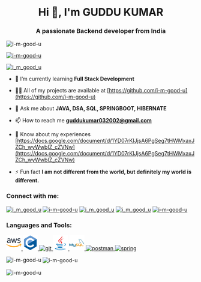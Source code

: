 <h1 align="center">Hi 👋, I'm GUDDU KUMAR</h1>
<h3 align="center">A passionate Backend developer from India</h3>

<p align="left"> <img src="https://komarev.com/ghpvc/?username=i-m-good-u&label=Profile%20views&color=0e75b6&style=flat" alt="i-m-good-u" /> </p>

<p align="left"> <a href="https://github.com/ryo-ma/github-profile-trophy"><img src="https://github-profile-trophy.vercel.app/?username=i-m-good-u" alt="i-m-good-u" /></a> </p>

<p align="left"> <a href="https://twitter.com/i_m_good_u" target="blank"><img src="https://img.shields.io/twitter/follow/i_m_good_u?logo=twitter&style=for-the-badge" alt="i_m_good_u" /></a> </p>

- 🌱 I’m currently learning **Full Stack Development**

- 👨‍💻 All of my projects are available at [https://github.com/i-m-good-u](https://github.com/i-m-good-u)

- 💬 Ask me about **JAVA, DSA, SQL, SPRINGBOOT, HIBERNATE**

- 📫 How to reach me **guddukumar032002@gmail.com**

- 📄 Know about my experiences [https://docs.google.com/document/d/1YD07rKIJjsA6PgSeg7tHWMxaxJZCh_wyWwbIZ_cZVNw](https://docs.google.com/document/d/1YD07rKIJjsA6PgSeg7tHWMxaxJZCh_wyWwbIZ_cZVNw)

- ⚡ Fun fact **I am not different from the world, but definitely my world is different.**

<h3 align="left">Connect with me:</h3>
<p align="left">
<a href="https://twitter.com/i_m_good_u" target="blank"><img align="center" src="https://raw.githubusercontent.com/rahuldkjain/github-profile-readme-generator/master/src/images/icons/Social/twitter.svg" alt="i_m_good_u" height="30" width="40" /></a>
<a href="https://linkedin.com/in/i-m-good-u" target="blank"><img align="center" src="https://raw.githubusercontent.com/rahuldkjain/github-profile-readme-generator/master/src/images/icons/Social/linked-in-alt.svg" alt="i-m-good-u" height="30" width="40" /></a>
<a href="https://instagram.com/i_m_good_u" target="blank"><img align="center" src="https://raw.githubusercontent.com/rahuldkjain/github-profile-readme-generator/master/src/images/icons/Social/instagram.svg" alt="i_m_good_u" height="30" width="40" /></a>
<a href="https://www.hackerrank.com/i_m_good_u" target="blank"><img align="center" src="https://raw.githubusercontent.com/rahuldkjain/github-profile-readme-generator/master/src/images/icons/Social/hackerrank.svg" alt="i_m_good_u" height="30" width="40" /></a>
<a href="https://www.leetcode.com/i-m-good-u" target="blank"><img align="center" src="https://raw.githubusercontent.com/rahuldkjain/github-profile-readme-generator/master/src/images/icons/Social/leet-code.svg" alt="i-m-good-u" height="30" width="40" /></a>
</p>

<h3 align="left">Languages and Tools:</h3>
<p align="left"> <a href="https://aws.amazon.com" target="_blank" rel="noreferrer"> <img src="https://raw.githubusercontent.com/devicons/devicon/master/icons/amazonwebservices/amazonwebservices-original-wordmark.svg" alt="aws" width="40" height="40"/> </a> <a href="https://www.cprogramming.com/" target="_blank" rel="noreferrer"> <img src="https://raw.githubusercontent.com/devicons/devicon/master/icons/c/c-original.svg" alt="c" width="40" height="40"/> </a> <a href="https://git-scm.com/" target="_blank" rel="noreferrer"> <img src="https://www.vectorlogo.zone/logos/git-scm/git-scm-icon.svg" alt="git" width="40" height="40"/> </a> <a href="https://www.java.com" target="_blank" rel="noreferrer"> <img src="https://raw.githubusercontent.com/devicons/devicon/master/icons/java/java-original.svg" alt="java" width="40" height="40"/> </a> <a href="https://www.mysql.com/" target="_blank" rel="noreferrer"> <img src="https://raw.githubusercontent.com/devicons/devicon/master/icons/mysql/mysql-original-wordmark.svg" alt="mysql" width="40" height="40"/> </a> <a href="https://postman.com" target="_blank" rel="noreferrer"> <img src="https://www.vectorlogo.zone/logos/getpostman/getpostman-icon.svg" alt="postman" width="40" height="40"/> </a> <a href="https://spring.io/" target="_blank" rel="noreferrer"> <img src="https://www.vectorlogo.zone/logos/springio/springio-icon.svg" alt="spring" width="40" height="40"/> </a> </p>

<p><img align="left" src="https://github-readme-stats.vercel.app/api/top-langs?username=i-m-good-u&show_icons=true&locale=en&layout=compact" alt="i-m-good-u" /></p>

<p>&nbsp;<img align="center" src="https://github-readme-stats.vercel.app/api?username=i-m-good-u&show_icons=true&locale=en" alt="i-m-good-u" /></p>

<p><img align="center" src="https://github-readme-streak-stats.herokuapp.com/?user=i-m-good-u&" alt="i-m-good-u" /></p>

